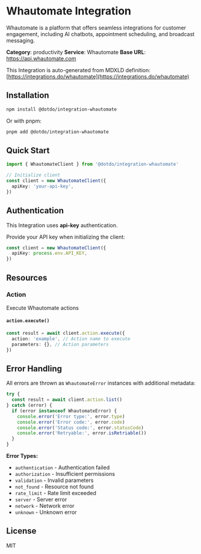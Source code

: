 # Whautomate Integration

Whautomate is a platform that offers seamless integrations for customer engagement, including AI chatbots, appointment scheduling, and broadcast messaging.

**Category**: productivity
**Service**: Whautomate
**Base URL**: https://api.whautomate.com

This Integration is auto-generated from MDXLD definition: [https://integrations.do/whautomate](https://integrations.do/whautomate)

## Installation

```bash
npm install @dotdo/integration-whautomate
```

Or with pnpm:

```bash
pnpm add @dotdo/integration-whautomate
```

## Quick Start

```typescript
import { WhautomateClient } from '@dotdo/integration-whautomate'

// Initialize client
const client = new WhautomateClient({
  apiKey: 'your-api-key',
})
```

## Authentication

This Integration uses **api-key** authentication.

Provide your API key when initializing the client:

```typescript
const client = new WhautomateClient({
  apiKey: process.env.API_KEY,
})
```

## Resources

### Action

Execute Whautomate actions

#### `action.execute()`

```typescript
const result = await client.action.execute({
  action: 'example', // Action name to execute
  parameters: {}, // Action parameters
})
```

## Error Handling

All errors are thrown as `WhautomateError` instances with additional metadata:

```typescript
try {
  const result = await client.action.list()
} catch (error) {
  if (error instanceof WhautomateError) {
    console.error('Error type:', error.type)
    console.error('Error code:', error.code)
    console.error('Status code:', error.statusCode)
    console.error('Retryable:', error.isRetriable())
  }
}
```

**Error Types:**

- `authentication` - Authentication failed
- `authorization` - Insufficient permissions
- `validation` - Invalid parameters
- `not_found` - Resource not found
- `rate_limit` - Rate limit exceeded
- `server` - Server error
- `network` - Network error
- `unknown` - Unknown error

## License

MIT

